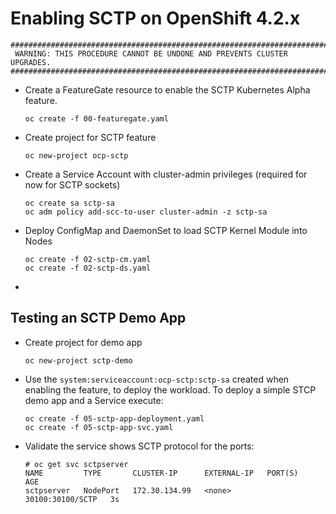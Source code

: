 # Enabling SCTP on OpenShift 4.2.x

```
#########################################################################
 WARNING: THIS PROCEDURE CANNOT BE UNDONE AND PREVENTS CLUSTER UPGRADES.
#########################################################################
```

- Create a FeatureGate resource to enable the SCTP Kubernetes Alpha feature.

  ```
  oc create -f 00-featuregate.yaml
  ```

- Create project for SCTP feature
    ```
    oc new-project ocp-sctp
    ```

- Create a Service Account with cluster-admin privileges (required for now for SCTP sockets)
  ```
  oc create sa sctp-sa
  oc adm policy add-scc-to-user cluster-admin -z sctp-sa
  ```

- Deploy ConfigMap and DaemonSet to load SCTP Kernel Module into Nodes
    ```
    oc create -f 02-sctp-cm.yaml
    oc create -f 02-sctp-ds.yaml
    ```
- 

## Testing an SCTP Demo App

- Create project for demo app 
    ```
    oc new-project sctp-demo
    ```

-  Use the `system:serviceaccount:ocp-sctp:sctp-sa` created when enabling the feature, to deploy the workload. To deploy a simple STCP demo app and a Service execute:
    ```
    oc create -f 05-sctp-app-deployment.yaml
    oc create -f 05-sctp-app-svc.yaml
    ```

- Validate the service shows SCTP protocol for the ports:
    ```
    # oc get svc sctpserver
    NAME         TYPE       CLUSTER-IP      EXTERNAL-IP   PORT(S)            AGE
    sctpserver   NodePort   172.30.134.99   <none>        30100:30100/SCTP   3s
    ```